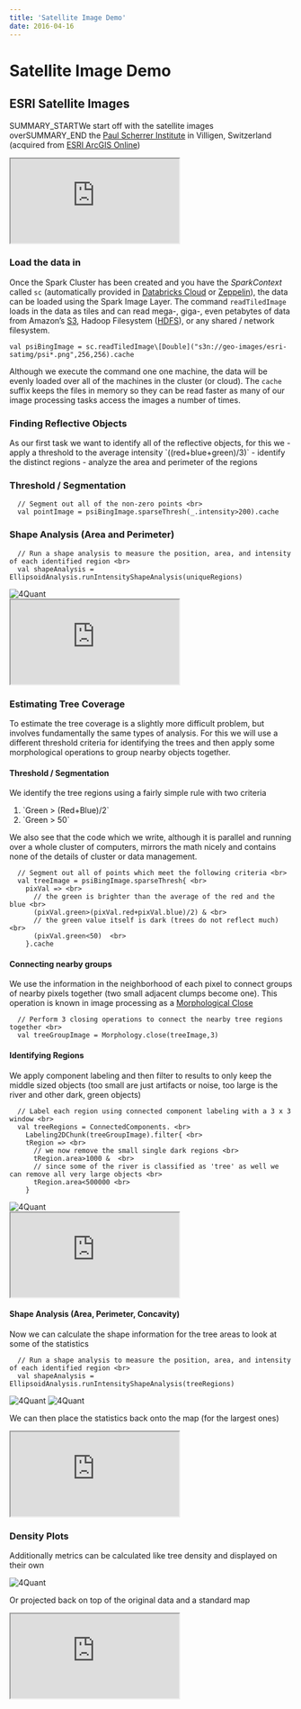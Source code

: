 ```yaml
---
title: 'Satellite Image Demo'
date: 2016-04-16
---
```


# Satellite Image Demo

## ESRI Satellite Images

SUMMARY_STARTWe start off with the satellite images overSUMMARY_END the [Paul Scherrer Institute](http://www.psi.ch/) in Villigen, Switzerland (acquired from [ESRI ArcGIS Online](http://server.arcgisonline.com/))

<div class="embed-responsive embed-responsive-16by9">
  <iframe class="embed-responsive-item" src="http://4quant.com/geospatialdemo/map_unnamed-chunk-2.html"></iframe>
</div>

### Load the data in

Once the Spark Cluster has been created and you have the *SparkContext* called `sc` (automatically provided in [Databricks Cloud](https://databricks.com/product/databricks-cloud) or [Zeppelin](http://zeppelin.incubator.apache.org/)), the data can be loaded using the Spark Image Layer. The command `readTiledImage` loads in the data as tiles and can read mega-, giga-, even petabytes of data from Amazon’s [S3](http://aws.amazon.com/s3/), Hadoop Filesystem ([HDFS](http://hortonworks.com/hadoop/hdfs/)), or any shared / network filesystem.

```val psiBingImage = sc.readTiledImage\[Double]("s3n://geo-images/esri-satimg/psi*.png",256,256).cache```

Although we execute the command one one machine, the data will be evenly loaded over all of the machines in the cluster (or cloud). The `cache` suffix keeps the files in memory so they can be read faster as many of our image processing tasks access the images a number of times.

### Finding Reflective Objects

<p>
  As our first task we want to identify all of the reflective objects, for this we - apply a threshold to the average intensity `((red+blue+green)/3)` - identify the distinct regions - analyze the area and perimeter of the regions
</p>

### Threshold / Segmentation

```
  // Segment out all of the non-zero points <br>
  val pointImage = psiBingImage.sparseThresh(_.intensity>200).cache
```

### Shape Analysis (Area and Perimeter)

```
  // Run a shape analysis to measure the position, area, and intensity of each identified region <br>
  val shapeAnalysis = EllipsoidAnalysis.runIntensityShapeAnalysis(uniqueRegions)
```

<img alt='4Quant' src="images/geospatialdemo/geospatialdemo-001.png" class="img-fluid">

<div class="embed-responsive embed-responsive-16by9">
  <iframe src="http://4quant.com/geospatialdemo/map_unnamed-chunk-8.html" class="embed-responsive-item"></iframe>
</div>


### Estimating Tree Coverage

To estimate the tree coverage is a slightly more difficult problem, but involves fundamentally the same types of analysis. For this we will use a different threshold criteria for identifying the trees and then apply some morphological operations to group nearby objects together.

#### Threshold / Segmentation

We identify the tree regions using a fairly simple rule with two criteria

<div>
  <ol>
    <li>`Green > (Red+Blue)/2`</li>
    <li>`Green > 50`</li>
  </ol>
</div>

We also see that the code which we write, although it is parallel and running over a whole cluster of computers, mirrors the math nicely and contains none of the details of cluster or data management.

```
  // Segment out all of points which meet the following criteria <br>
  val treeImage = psiBingImage.sparseThresh{ <br>
    pixVal => <br>
      // the green is brighter than the average of the red and the blue <br>
      (pixVal.green>(pixVal.red+pixVal.blue)/2) & <br>
      // the green value itself is dark (trees do not reflect much) <br>
      (pixVal.green<50)  <br>
    }.cache
```

#### Connecting nearby groups

We use the information in the neighborhood of each pixel to connect groups of nearby pixels together (two small adjacent clumps become one). This operation is known in image processing as a [Morphological Close](https://rawgithub.com/kmader/Quantitative-Big-Imaging-2015/master/Lectures/03-Slides.html#/37)

```
  // Perform 3 closing operations to connect the nearby tree regions together <br>
  val treeGroupImage = Morphology.close(treeImage,3)
```

#### Identifying Regions

We apply component labeling and then filter to results to only keep the middle sized objects (too small are just artifacts or noise, too large is the river and other dark, green objects)

```
  // Label each region using connected component labeling with a 3 x 3 window <br>
  val treeRegions = ConnectedComponents. <br>
    Labeling2DChunk(treeGroupImage).filter{ <br>
    tRegion => <br>
      // we now remove the small single dark regions <br>
      tRegion.area>1000 &  <br>
      // since some of the river is classified as 'tree' as well we can remove all very large objects <br>
      tRegion.area<500000 <br>
    }
```

<img alt='4Quant' src="images/geospatialdemo/geospatialdemo-002.png" class="img-fluid">

<div class="embed-responsive embed-responsive-16by9">
  <iframe class="embed-responsive-item" src="http://4quant.com/geospatialdemo/map_unnamed-chunk-12.html"></iframe>
</div>


#### Shape Analysis (Area, Perimeter, Concavity)

Now we can calculate the shape information for the tree areas to look at some of the statistics

```
  // Run a shape analysis to measure the position, area, and intensity of each identified region <br>
  val shapeAnalysis = EllipsoidAnalysis.runIntensityShapeAnalysis(treeRegions)
```

<img alt='4Quant' src="images/geospatialdemo/geospatialdemo-003.png" class="img-fluid">
<img alt='4Quant' src="images/geospatialdemo/geospatialdemo-004.png" class="img-fluid">

We can then place the statistics back onto the map (for the largest ones)

<div class="embed-responsive embed-responsive-16by9">
  <iframe src="http://4quant.com/geospatialdemo/map_unnamed-chunk-14.html" class="embed-responsive-item"></iframe>
</div>

### Density Plots

Additionally metrics can be calculated like tree density and displayed on their own


<img alt='4Quant' src="images/geospatialdemo/geospatialdemo-005.png" class="img-fluid">

Or projected back on top of the original data and a standard map

<div class="embed-responsive embed-responsive-16by9">
  <iframe class="embed-responsive-item" src="http://4quant.com/geospatialdemo/map_unnamed-chunk-14.html"></iframe>
</div>


<!-- CDN for MATH formulas -->

<script type="text/javascript" async
  src="https://cdn.mathjax.org/mathjax/latest/MathJax.js?config=TeX-MML-AM_CHTML">
</script>
